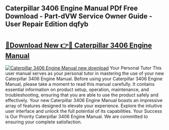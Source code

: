 ## Caterpillar 3406 Engine Manual PDf Free Download - Part-dVW Service Owner Guide - User Repair Edition dqfyb

# <h2><a href="http://bc20022.oget.top/?id=Caterpillar+3406+Engine+Manual">🔗Download New 👉🔴 Caterpillar 3406 Engine Manual</a></h2>

[![Caterpillar 3406 Engine Manual new download](https://i.imgur.com/5g1atiW.png)](http://bc20022.oget.top/?id=Caterpillar+3406+Engine+Manual)
Your Personal Tutor This user manual serves as your personal tutor in mastering the use of your new Caterpillar 3406 Engine Manual. Before using your Caterpillar 3406 Engine Manual, please take a moment to read this manual carefully. It contains essential information on product setup, operation, maintenance, and troubleshooting, ensuring that you are able to use the product safely and effectively. Your new Caterpillar 3406 Engine Manual boasts an impressive array of features designed to elevate your experience. Explore the intuitive user interface and unlock the full potential of its capabilities. Your Success is Our Priority Caterpillar 3406 Engine Manual. We are committed to ensuring your complete satisfaction.
